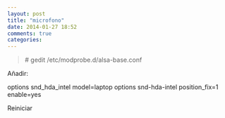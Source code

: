 ```yaml
---
layout: post
title: "microfono"
date: 2014-01-27 18:52
comments: true
categories: 
---
```

>\# gedit /etc/modprobe.d/alsa-base.conf

Añadir:

options snd_hda_intel model=laptop options snd-hda-intel position_fix=1 enable=yes

Reiniciar

